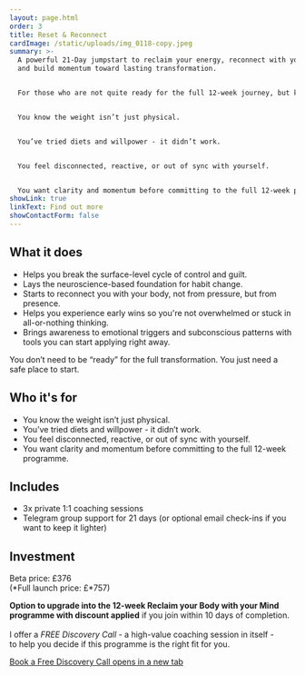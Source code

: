 ```yaml
---
layout: page.html
order: 3
title: Reset & Reconnect
cardImage: /static/uploads/img_0118-copy.jpeg
summary: >-
  A powerful 21-Day jumpstart to reclaim your energy, reconnect with your body,
  and build momentum toward lasting transformation.


  For those who are not quite ready for the full 12-week journey, but know something needs to shift.


  You know the weight isn’t just physical.


  You’ve tried diets and willpower - it didn’t work.


  You feel disconnected, reactive, or out of sync with yourself.


  You want clarity and momentum before committing to the full 12-week programme.
showLink: true
linkText: Find out more
showContactForm: false
---
```

## What it does

* Helps you break the surface-level cycle of control and guilt.
* Lays the neuroscience-based foundation for habit change.
* Starts to reconnect you with your body, not from pressure, but from presence.
* Helps you experience early wins so you're not overwhelmed or stuck in all-or-nothing thinking.
* Brings awareness to emotional triggers and subconscious patterns with tools you can start applying right away.

You don’t need to be “ready” for the full transformation. You just need a safe place to start.

## Who it's for

* You know the weight isn’t just physical.
* You’ve tried diets and willpower - it didn’t work.
* You feel disconnected, reactive, or out of sync with yourself.
* You want clarity and momentum before committing to the full 12-week programme.

## Includes

* 3x private 1:1 coaching sessions
* Telegram group support for 21 days (or optional email check-ins if you want to keep it lighter)

## Investment

Beta price: £376\
(*Full launch price: £*757)

**Option to upgrade into the 12-week Reclaim your Body with your Mind programme with discount applied** if you join within 10 days of completion.\
\
I offer a *FREE Discovery Call* - a high-value coaching session in itself - to help you decide if this programme is the right fit for you.

<a href="https://calendar.app.google/LLyjWCa1pwD2bAUP9" rel="noopener noreferrer" class="btn" target="_blank">Book a Free Discovery Call <span class="sr-only">opens in a new tab</span></a>

